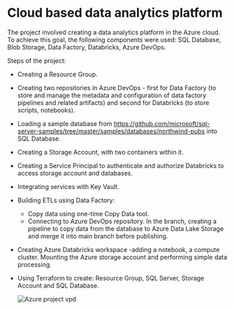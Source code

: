# Cloud based data analytics platform
The project involved creating a data analytics platform in the Azure cloud. To achieve this goal, the following components were used: SQL Database, Blob Storage, Data Factory, Databricks, Azure DevOps.

Steps of the project:
- Creating a Resource Group.
- Creating two repositories in Azure DevOps - first for Data Factory (to store and manage the metadata and configuration of data factory pipelines and related artifacts) and second for Databricks (to store scripts, notebooks).
- Loading a sample database from https://github.com/microsoft/sql-server-samples/tree/master/samples/databases/northwind-pubs into SQL Database.
- Creating a Storage Account, with two containers within it.
- Creating a Service Principal to authenticate and authorize Databricks to access storage account and databases.
- Integrating services with Key Vault.
- Building ETLs using Data Factory:
  - Copy data using one-time Copy Data tool.
  - Connecting to Azure DevOps repository. In the branch, creating a pipeline to copy data from the database to Azure Data Lake Storage and merge it into main branch before publishing.
- Creating Azure Databricks workspace -adding a notebook, a compute cluster. Mounting the Azure storage account and performing simple data processing.
- Using Terraform to create: Resource Group, SQL Server, Storage Account and SQL Database.


 
  ![Azure project vpd](https://github.com/JustynaPortfolio/DareMentee/assets/159054537/92f242c1-4788-4f5b-81bf-ffc220d5651b)
